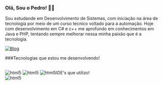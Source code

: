 ### Olá, Sou o Pedro! 👩‍💻
 Sou estudande em Desenvolvimento de Sistemas, com iniciação na área de tecnologia por meio de um curso tecnico voltado para a automação. Hoje com desenvolvimento em C# e c++ me aprofundo em conhecimentos em Java e PHP, tentando sempre melhorar nessa minha paixão que é a tecnologia.

 
[![Blog](https://img.shields.io/badge/LinkedIn-0077B5?style=for-the-badge&logo=linkedin&logoColor=white)](https://www.linkedin.com/in/pedro-henrique-543766268)


###Tecnologias que estou me desenvolvendo!

<div style="display: inline_block"><br/>
  <img align="cewnter" alt="html5" src="https://img.shields.io/badge/MySQL-00000F?style=for-the-badge&logo=mysql&logoColor=white shield"/>
  <img align="cewnter" alt="html5" src="https://img.shields.io/badge/Microsoft-666666?style=for-the-badge&logo=microsoft&logoColor=white micr"/>
  <img align="cewnter" alt="html5" src="https://img.shields.io/badge/Google%20Analytics-E37400?style=for-the-badge&logo=google%20analytics&logoColor=white"
  <img align="cewnter" alt="html5" src="https://img.shields.io/badge/C%23-239120?style=for-the-badge&logo=c-sharp&logoColor=white"
  <img align="cewnter" alt="html5" src="https://img.shields.io/badge/Python-3776AB?style=for-the-badge&logo=python&logoColor=white"
  <img align="cewnter" alt="html5" src="https://img.shields.io/badge/Java-ED8B00?style=for-the-badge&logo=openjdk&logoColor=white"
  <img align="cewnter" alt="html5" src=" https://img.shields.io/badge/Google%20Analytics-E37400?style=for-the-badge&logo=google%20analytics&logoColor=white
</div>

### IDE's que utilizo!

<div style="display: inline_block><br/>
  <img align="cewnter" alt="html5" src="https://img.shields.io/badge/IntelliJ_IDEA-000000.svg?style=for-the-badge&logo=intellij-idea&logoColor=white ide"/>
  <img align="cewnter" alt="html5" src="https://img.shields.io/badge/Visual_Studio-5C2D91?style=for-the-badge&logo=visual%20studio&logoColor=white vs"/>
</div>
